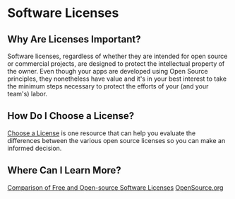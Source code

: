 # Software Licenses

## Why Are Licenses Important?

Software licenses, regardless of whether they are intended for open source or commercial projects, are designed to protect the intellectual property of the owner. Even though your apps are developed using Open Source principles, they nonetheless have value and it's in your best interest to take the minimum steps necessary to protect the efforts of your (and your team's) labor.

## How Do I Choose a License?

[Choose a License](https://choosealicense.com/) is one resource that can help you evaluate the differences between the various open source licenses so you can make an informed decision.

## Where Can I Learn More?

[Comparison of Free and Open-source Software Licenses](https://en.wikipedia.org/wiki/Comparison_of_free_and_open-source_software_licenses) [OpenSource.org](https://opensource.org/licenses)